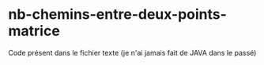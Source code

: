 # nb-chemins-entre-deux-points-matrice

Code présent dans le fichier texte (je n'ai jamais fait de JAVA dans le passé)